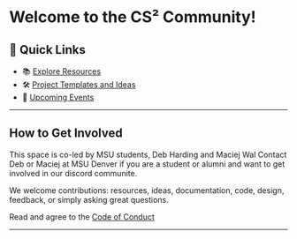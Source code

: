 # Welcome to the CS² Community!


## 🔗 Quick Links

- 📚 [Explore Resources](https://github.com/CS2-Community/resources)
- 🛠 [Project Templates and Ideas](https://github.com/CS2-Community/projects)
- 📆 [Upcoming Events](https://github.com/CS2-Community/events)

---

## How to Get Involved

This space is co-led by MSU students, Deb Harding and Maciej Wal
Contact Deb or Maciej at MSU Denver if you are a student or alumni and want to get involved in our discord communite.

We welcome contributions: resources, ideas, documentation, code, design, feedback, or simply asking great questions.

Read and agree to the [Code of Conduct](CODE_OF_CONDUCT.md)


---


